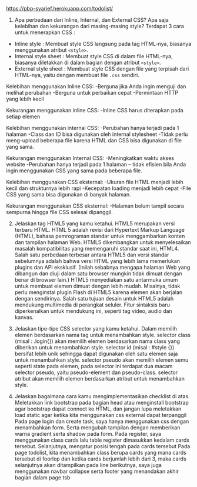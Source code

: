 https://pbp-syarief.herokuapp.com/todolist/

1. Apa perbedaan dari Inline, Internal, dan External CSS? Apa saja kelebihan dan kekurangan dari masing-masing style?
Terdapat 3 cara untuk menerapkan CSS :
- Inline style         : Membuat style CSS langsung pada tag HTML-nya, biasanya menggunakan atribut `<style>`.
- Internal style sheet : Membuat style CSS di dalam file HTML-nya, biasanya diletakkan di dalam bagian <head> dengan atribut `<style>`.
- External style sheet : Membuat style CSS dengan file yang terpisah dari HTML-nya, yaitu dengan membuat file `.css` sendiri.

Kelebihan menggunakan Inline CSS:
-Berguna jika Anda ingin menguji dan melihat perubahan
-Berguna untuk perbaikan cepat
-Permintaan HTTP yang lebih kecil

Kekurangan menggunakan inline CSS:
-Inline CSS harus diterapkan pada setiap elemen

Kelebihan menggunakan internal CSS:
-Perubahan hanya terjadi pada 1 halaman
-Class dan ID bisa digunakan oleh internal stylesheet
-Tidak perlu meng-upload beberapa file karena HTML dan CSS bisa digunakan di file yang sama.

Kekurangan menggunakan Internal CSS:
-Meningkatkan waktu akses website
-Perubahan hanya terjadi pada 1 halaman – tidak efisien bila Anda ingin menggunakan CSS yang sama pada beberapa file.

Kelebihan menggunakan CSS eksternal:
-Ukuran file HTML menjadi lebih kecil dan strukturnya lebih rapi
-Kecepatan loading menjadi lebih cepat
-File CSS yang sama bisa digunakan di banyak halaman.

Kekurangan menggunakan CSS eksternal:
-Halaman belum tampil secara sempurna hingga file CSS selesai dipanggil.

2. Jelaskan tag HTML5 yang kamu ketahui.
HTML5 merupakan versi terbaru HTML. HTML 5 adalah revisi dari Hypertext Markup Language (HTML), bahasa pemrograman standar untuk menggambarkan konten dan tampilan halaman Web. HTML5 dikembangkan untuk menyelesaikan masalah kompatibilitas yang memengaruhi standar saat ini, HTML4. Salah satu perbedaan terbesar antara HTML5 dan versi standar sebelumnya adalah bahwa versi HTML yang lebih lama memerlukan plugins dan API eksklusif. (Inilah sebabnya mengapa halaman Web yang dibangun dan diuji dalam satu browser mungkin tidak dimuat dengan benar di browser lain.) HTML5 menyediakan satu antarmuka umum untuk membuat elemen dimuat dengan lebih mudah. Misalnya, tidak perlu menginstal plugin Flash di HTML5 karena elemen akan berjalan dengan sendirinya. Salah satu tujuan desain untuk HTML5 adalah mendukung multimedia di perangkat seluler. Fitur sintaksis baru diperkenalkan untuk mendukung ini, seperti tag video, audio dan kanvas. 
  
3. Jelaskan tipe-tipe CSS selector yang kamu ketahui.
Dalam memilih elemen berdasarkan nama tag untuk menambahkan style. selector class (misal : .login{}) akan memilih elemen berdasarkan nama class yang diberikan untuk menambahkan style. selector id (misal : #style {}) bersifat lebih unik sehingga dapat digunakan oleh satu elemen saja untuk menambahkan style. selector pseudo akan memilih elemen semu seperti state pada elemen, pada selector ini terdapat dua macam selector pseudo, yaitu pseudo-element dan pseudo-class. selector atribut akan memilih elemen berdasarkan atribut untuk menambahkan style.
  
4. Jelaskan bagaimana cara kamu mengimplementasikan checklist di atas.
Meletakkan link bootstrap pada bagian head atau menginstall bootstrap agar bootstrap dapat connect ke HTML, dan jangan lupa meletakkan load static agar ketika kita menggunakan css external dapat terpanggil
Pada page login dan create task, saya hanya menggunakan css dengan menambahkan form. Serta mengubah tampilan dengan memberikan warna gradient serta shadow pada form. Pada register, saya menggunakan class cards lalu table register dimasukkan kedalam cards tersebut. Selanjutnya, mengatur posisi tengah pada cards tersebut
Pada page todolist, kita menambahkan class berupa cards yang mana cards tersebut di foorlop dan ketika cards berjumlah lebih dari 3, maka cards selanjutnya akan ditampilkan pada line berikutnya, saya juga menggunakan navbar collapse serta footer yang menandakan akhir bagian dalam page tsb
